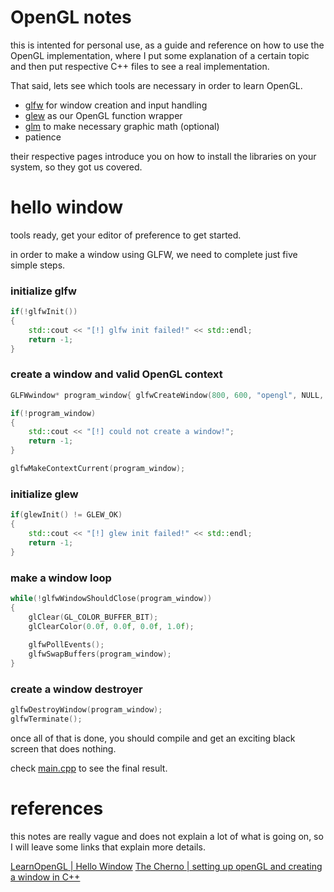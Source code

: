 # OpenGL notes

this is intented for personal use, as a guide and reference on how to use the OpenGL implementation, where I put some explanation of a certain topic and then put respective C++ files to see a real implementation.

That said, lets see which tools are necessary in order to learn OpenGL.

- [glfw](https://www.glfw.org/) for window creation and input handling
- [glew](https://glew.sourceforge.net/) as our OpenGL function wrapper
- [glm](https://github.com/g-truc/glm) to make necessary graphic math (optional)
- patience 

their respective pages introduce you on how to install the libraries on your system, so they got us covered.

# hello window

tools ready, get your editor of preference to get started.

in order to make a window using GLFW, we need to complete just five simple steps.

### initialize glfw 
```cpp
if(!glfwInit())
{
	std::cout << "[!] glfw init failed!" << std::endl;
	return -1;	
}
```

### create a window and valid OpenGL context
```cpp
GLFWwindow* program_window{ glfwCreateWindow(800, 600, "opengl", NULL, NULL) };

if(!program_window)
{
	std::cout << "[!] could not create a window!";
	return -1;
}

glfwMakeContextCurrent(program_window);
```

### initialize glew
```cpp
if(glewInit() != GLEW_OK)
{
	std::cout << "[!] glew init failed!" << std::endl;
	return -1;
}
```

### make a window loop
```cpp
while(!glfwWindowShouldClose(program_window))
{
	glClear(GL_COLOR_BUFFER_BIT);
	glClearColor(0.0f, 0.0f, 0.0f, 1.0f);
	
	glfwPollEvents();
	glfwSwapBuffers(program_window);
}
```

### create a window destroyer
```cpp
glfwDestroyWindow(program_window);
glfwTerminate();
```

once all of that is done, you should compile and get an exciting black screen that does nothing.

check [main.cpp](./main.cpp) to see the final result.

# references

this notes are really vague and does not explain a lot of what is going on, so I will leave some links that explain more details.

[LearnOpenGL | Hello Window](https://learnopengl.com/Getting-started/Hello-Window)
[The Cherno | setting up openGL and creating a window in C++](https://youtu.be/OR4fNpBjmq8)
